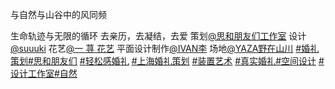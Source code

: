 与自然与山谷中的风同频

生命轨迹与无限的循环 去亲历，去凝结，去爱 策划[@思和朋友们工作室](https://www.xiaohongshu.com/user/profile/6159cc200000000002025934?xsec_token=ABzXH1aenjkFROaXN8jTQFNbEQkEzCipqIHc2ixdz5xLQ%3D&xsec_source=pc_note) 设计[@suuuki](https://www.xiaohongshu.com/user/profile/5e2ea8a200000000010041d8?xsec_token=ABfTc5K32vg16-NAC7ZhBQHqEzxG7zNbEZm273gwM0MEI%3D&xsec_source=pc_note) 花艺[@一 荨 花艺](https://www.xiaohongshu.com/user/profile/5992966f82ec394d71d35ccb?xsec_token=ABYFGxtBwAFr74vPJLcYrxsNedWPlm0LN88AMOpTiwZRM%3D&xsec_source=pc_note) 平面设计制作[@IVAN李](https://www.xiaohongshu.com/user/profile/5deb20fe00000000010008a3?xsec_token=ABsUBvUhlvFNgVoZtHT6Nik4kBU8c7kCTmheNZsWlDfB0%3D&xsec_source=pc_note) 场地[@YAZA野在山川](https://www.xiaohongshu.com/user/profile/626e290c0000000021020b93?xsec_token=ABsPIthrAQNTiD2PdABNxxPeYLRbOVWAoC0ZrLXJ0KPrI%3D&xsec_source=pc_note) [#婚礼策划](https://www.xiaohongshu.com/search_result?keyword=%E5%A9%9A%E7%A4%BC%E7%AD%96%E5%88%92&type=54&source=web_note_detail_r10)[#思和朋友们](https://www.xiaohongshu.com/search_result?keyword=%E6%80%9D%E5%92%8C%E6%9C%8B%E5%8F%8B%E4%BB%AC&type=54&source=web_note_detail_r10) [#轻松感婚礼](https://www.xiaohongshu.com/search_result?keyword=%E8%BD%BB%E6%9D%BE%E6%84%9F%E5%A9%9A%E7%A4%BC&type=54&source=web_note_detail_r10) [#上海婚礼策划](https://www.xiaohongshu.com/search_result?keyword=%E4%B8%8A%E6%B5%B7%E5%A9%9A%E7%A4%BC%E7%AD%96%E5%88%92&type=54&source=web_note_detail_r10) [#装置艺术](https://www.xiaohongshu.com/search_result?keyword=%E8%A3%85%E7%BD%AE%E8%89%BA%E6%9C%AF&type=54&source=web_note_detail_r10) [#真实婚礼](https://www.xiaohongshu.com/search_result?keyword=%E7%9C%9F%E5%AE%9E%E5%A9%9A%E7%A4%BC&type=54&source=web_note_detail_r10)[#空间设计](https://www.xiaohongshu.com/search_result?keyword=%E7%A9%BA%E9%97%B4%E8%AE%BE%E8%AE%A1&type=54&source=web_note_detail_r10) [#设计工作室](https://www.xiaohongshu.com/search_result?keyword=%E8%AE%BE%E8%AE%A1%E5%B7%A5%E4%BD%9C%E5%AE%A4&type=54&source=web_note_detail_r10)[#自然](https://www.xiaohongshu.com/search_result?keyword=%E8%87%AA%E7%84%B6&type=54&source=web_note_detail_r10)